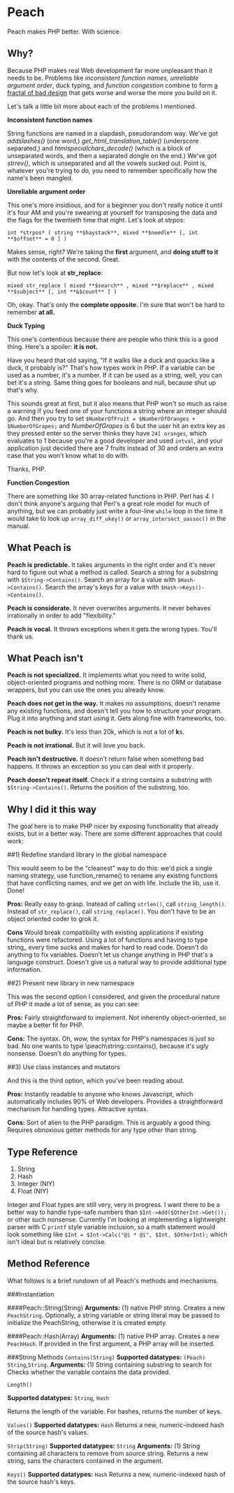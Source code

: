 Peach
=====

Peach makes PHP better. With science.

Why?
----

Because PHP makes real Web development far more unpleasant
than it needs to be. Problems like _inconsistent function
names,_ _unreliable argument order_, duck typing, and
_function congestion_ combine to form [a fractal of bad
design](http://me.veekun.com/blog/2012/04/09/php-a-fractal-of-bad-design/) that gets worse and worse
the more you build on it.

Let's talk a little bit more about each of the problems I
mentioned.

**Inconsistent function names**

String functions are named in a slapdash, pseudorandom way.
We've got *addslashes()* (one word,) *get_html_translation_table()*
(underscore separated,) and *htmlspecialchars_decode()* (which
is a block of unseparated words, and then a separated
dongle on the end.) We've got *strrev()*, which is unseparated
and all the vowels sucked out. Point is, whatever you're
trying to do, you need to remember specifically how the
name's been mangled.


**Unreliable argument order**

This one's more insidious, and for a beginner you don't really
notice it until it's four AM and you're swearing at yourself
for transposing the data and the flags for the twentieth
time that night. Let's look at strpos:

    int *strpos* ( string **$haystack**, mixed **$needle** [, int **$offset** = 0 ] )

Makes sense, right? We're taking the **first** argument, and 
**doing stuff to it** with the contents of the second. Great.

But now let's look at **str_replace**:

    mixed str_replace ( mixed **$search** , mixed **$replace** , mixed **$subject** [, int **&$count** ] )

Oh, okay. That's only the **complete opposite.** I'm sure that
won't be hard to remember **at all.**

**Duck Typing**

This one's contentious because there are people who think this
is a good thing. Here's a spoiler: **it is not.**

Have you heard that old saying, "If it walks like a duck and
quacks like a duck, it probably is?" That's how types work in
PHP. If a variable can be used as a number, it's a number. If
it can be used as a string, well, you can bet it's a string.
Same thing goes for booleans and null, because shut up that's
why.

This sounds great at first, but it also means that PHP won't
so much as raise a warning if you feed one of your functions
a string where an integer should go. And then you try to set
`$NumberOfFruit = $NumberOfOranges + $NumberOfGrapes;` and
*NumberOfGrapes* is 6 but the user hit an extra key as they
pressed enter so the server thinks they have `24[ oranges`,
which evaluates to 1 because you're a good developer and used
`intval`, and your application just decided there are 7 fruits
instead of 30 and orders an extra case that you won't know
what to do with.

Thanks, PHP.


**Function Congestion**

There are something like 30 array-related functions in PHP.
Perl has *4.* I don't think anyone's arguing that Perl's a
great role model for much of anything, but we can probably
just write a four-line `while` loop in the time it would take
to look up `array_diff_ukey()` or `array_intersect_uassoc()`
in the manual.


What Peach is
-------------

**Peach is predictable.** It takes arguments in the right order
and it's never hard to figure out what a method is called.
Search a string for a substring with `$String->Contains()`. Search
an array for a value with `$Hash->Contains()`. Search the
array's keys for a value with `$Hash->Keys()->Contains()`.

**Peach is considerate.** It never overwrites arguments. It
never behaves irrationally in order to add "flexibility."

**Peach is vocal.** It throws exceptions when it gets the wrong
types. You'll thank us.


What Peach isn't
----------------

**Peach is not specialized.** It implements what you need to
write solid, object-oriented programs and nothing more. There
is no ORM or database wrappers, but you can use the ones you
already know.

**Peach does not get in the way.** It makes no assumptions,
doesn't rename any existing functions, and doesn't tell you
how to structure your program. Plug it into anything and
start using it. Gets along fine with frameworks, too.

**Peach is not bulky.** It's less than 20k, which is not a
lot of **k**s. 

**Peach is not irrational.** But it will love you back.

**Peach isn't destructive.** It doesn't return false when
something bad happens. It throws an exception so you can
deal with it properly.

**Peach doesn't repeat itself.** Check if a string contains
a substring with `$String->Contains()`. Returns the position
of the substring, too.


Why I did it this way
---------------------

The goal here is to make PHP nicer by exposing functionality
that already exists, but in a better way. There are some
different approaches that could work:

##1) Redefine standard library in the global namespace

This would seem to be the "cleanest" way to do this: we'd
pick a single naming strategy, use function_rename() to rename
any existing functions that have conflicting names, and we
get on with life. Include the lib, use it. Done!

**Pros:** Really easy to grasp. Instead of calling `strlen()`,
call `string_length()`. Instead of `str_replace()`, call
`string_replace()`. You don't have to be an object
oriented coder to grok it.

**Cons** Would break compatibility with existing applications if
existing functions were refactored. Using a lot of functions and
having to type string_ every time sucks and makes for hard to
read code. Doesn't do anything to fix variables. Doesn't let us
change anything in PHP that's a language construct. Doesn't give
us a natural way to provide additional type information.

##2) Present new library in new namespace

This was the second option I considered, and given the
procedural nature of PHP it made a lot of sense, as you can see:

**Pros:** Fairly straightforward to implement. Not inherently
object-oriented, so maybe a better fit for PHP.

**Cons:** The syntax. Oh, wow, the syntax for PHP's namespaces
is just so bad. No one wants to type \peach\string::contains(),
because it's ugly nonsense. Doesn't do anything for types.

##3) Use class instances and mutators

And this is the third option, which you've been reading about.

**Pros:** Instantly readable to anyone who knows Javascript,
which automatically includes 90% of Web developers. Provides
a straightforward mechanism for handling types. Attractive
syntax.

**Cons:** Sort of alien to the PHP paradigm. This is arguably
a good thing. Requires obnoxious getter methods for any type
other than string.

Type Reference
------------

1. String
2. Hash
3. Integer (NIY)
4. Float (NIY)

Integer and Float types are still very, very in progress. I want
there to be a better way to handle type-safe numbers than
`$Int->Add($OtherInt->Get());` or other such nonsense. Currently
I'm looking at implementing a lightweight parser with C `printf`
style variable inclusion, so a math statement would look something
like `$Int = $Int->Calc("@i * @i", $Int, $OtherInt);` which
isn't ideal but is relatively concise.


Method Reference
--------------

What follows is a brief rundown of all Peach's methods and mechanisms.

###Instantiation

####Peach::String(String)
**Arguments:** (1) native PHP string.
Creates a new `PeachString`. Optionally, a string variable or string literal
may be passed to initialize the PeachString, otherwise it is created empty.

####Peach::Hash(Array)
**Arguments:** (1) native PHP array.
Creates a new `PeachHash`. If provided in the first argument, a PHP array
will be inserted.


###String Methods
`Contains(String)`
**Supported datatypes:** `(Peach) String`,`String`.
**Arguments:** (1) String containing substring to search for
Checks whether the variable contains the data provided.

`Length()`

**Supported datatypes:** `String`, `Hash`

Returns the length of the variable. For hashes, returns the number
of keys.

`Values()`
**Supported datatypes:** `Hash`
Returns a new, numeric-indexed hash of the source hash's values.

`Strip(String)`
**Supported datatypes:** `String`
**Arguments:** (1) String containing all characters to remove
from source string. 
Returns a new string, sans the characters contained in the argument.

`Keys()`
**Supported datatypes:** `Hash`
Returns a new, numeric-indexed hash of the source hash's keys.
